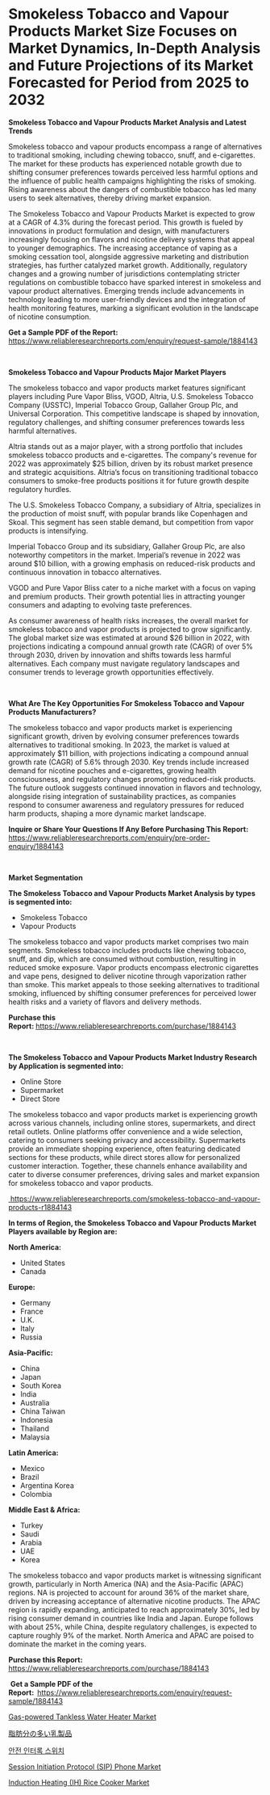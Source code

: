 <p><h1>Smokeless Tobacco and Vapour Products Market Size Focuses on Market Dynamics, In-Depth Analysis and Future Projections of its Market Forecasted for Period from 2025 to 2032</h1></p><p><strong>Smokeless Tobacco and Vapour Products Market Analysis and Latest Trends</strong></p>
<p><p>Smokeless tobacco and vapour products encompass a range of alternatives to traditional smoking, including chewing tobacco, snuff, and e-cigarettes. The market for these products has experienced notable growth due to shifting consumer preferences towards perceived less harmful options and the influence of public health campaigns highlighting the risks of smoking. Rising awareness about the dangers of combustible tobacco has led many users to seek alternatives, thereby driving market expansion.</p><p>The Smokeless Tobacco and Vapour Products Market is expected to grow at a CAGR of 4.3% during the forecast period. This growth is fueled by innovations in product formulation and design, with manufacturers increasingly focusing on flavors and nicotine delivery systems that appeal to younger demographics. The increasing acceptance of vaping as a smoking cessation tool, alongside aggressive marketing and distribution strategies, has further catalyzed market growth. Additionally, regulatory changes and a growing number of jurisdictions contemplating stricter regulations on combustible tobacco have sparked interest in smokeless and vapour product alternatives. Emerging trends include advancements in technology leading to more user-friendly devices and the integration of health monitoring features, marking a significant evolution in the landscape of nicotine consumption.</p></p>
<p><strong>Get a Sample PDF of the Report:&nbsp;</strong> <a href="https://www.reliableresearchreports.com/enquiry/request-sample/1884143?utm_campaign=38&utm_medium=2&utm_source=Github&utm_content=ia&utm_term=06042025&utm_id=smokeless-tobacco-and-vapour-products">https://www.reliableresearchreports.com/enquiry/request-sample/1884143</a></p>
<p>&nbsp;</p>
<p><strong>Smokeless Tobacco and Vapour Products Major Market Players</strong></p>
<p><p>The smokeless tobacco and vapor products market features significant players including Pure Vapor Bliss, VGOD, Altria, U.S. Smokeless Tobacco Company (USSTC), Imperial Tobacco Group, Gallaher Group Plc, and Universal Corporation. This competitive landscape is shaped by innovation, regulatory challenges, and shifting consumer preferences towards less harmful alternatives.</p><p>Altria stands out as a major player, with a strong portfolio that includes smokeless tobacco products and e-cigarettes. The company's revenue for 2022 was approximately $25 billion, driven by its robust market presence and strategic acquisitions. Altria’s focus on transitioning traditional tobacco consumers to smoke-free products positions it for future growth despite regulatory hurdles.</p><p>The U.S. Smokeless Tobacco Company, a subsidiary of Altria, specializes in the production of moist snuff, with popular brands like Copenhagen and Skoal. This segment has seen stable demand, but competition from vapor products is intensifying.</p><p>Imperial Tobacco Group and its subsidiary, Gallaher Group Plc, are also noteworthy competitors in the market. Imperial’s revenue in 2022 was around $10 billion, with a growing emphasis on reduced-risk products and continuous innovation in tobacco alternatives. </p><p>VGOD and Pure Vapor Bliss cater to a niche market with a focus on vaping and premium products. Their growth potential lies in attracting younger consumers and adapting to evolving taste preferences.</p><p>As consumer awareness of health risks increases, the overall market for smokeless tobacco and vapor products is projected to grow significantly. The global market size was estimated at around $26 billion in 2022, with projections indicating a compound annual growth rate (CAGR) of over 5% through 2030, driven by innovation and shifts towards less harmful alternatives. Each company must navigate regulatory landscapes and consumer trends to leverage growth opportunities effectively.</p></p>
<p>&nbsp;</p>
<p><strong>What Are The Key Opportunities For Smokeless Tobacco and Vapour Products Manufacturers?</strong></p>
<p><p>The smokeless tobacco and vapor products market is experiencing significant growth, driven by evolving consumer preferences towards alternatives to traditional smoking. In 2023, the market is valued at approximately $11 billion, with projections indicating a compound annual growth rate (CAGR) of 5.6% through 2030. Key trends include increased demand for nicotine pouches and e-cigarettes, growing health consciousness, and regulatory changes promoting reduced-risk products. The future outlook suggests continued innovation in flavors and technology, alongside rising integration of sustainability practices, as companies respond to consumer awareness and regulatory pressures for reduced harm products, shaping a more dynamic market landscape.</p></p>
<p><strong>Inquire or Share Your Questions If Any Before Purchasing This Report:</strong> <a href="https://www.reliableresearchreports.com/enquiry/pre-order-enquiry/1884143?utm_campaign=38&utm_medium=2&utm_source=Github&utm_content=ia&utm_term=06042025&utm_id=smokeless-tobacco-and-vapour-products">https://www.reliableresearchreports.com/enquiry/pre-order-enquiry/1884143</a></p>
<p>&nbsp;</p>
<p><strong>Market Segmentation</strong></p>
<p><strong>The Smokeless Tobacco and Vapour Products Market Analysis by types is segmented into:</strong></p>
<p><ul><li>Smokeless Tobacco</li><li>Vapour Products</li></ul></p>
<p><p>The smokeless tobacco and vapor products market comprises two main segments. Smokeless tobacco includes products like chewing tobacco, snuff, and dip, which are consumed without combustion, resulting in reduced smoke exposure. Vapor products encompass electronic cigarettes and vape pens, designed to deliver nicotine through vaporization rather than smoke. This market appeals to those seeking alternatives to traditional smoking, influenced by shifting consumer preferences for perceived lower health risks and a variety of flavors and delivery methods.</p></p>
<p><strong>Purchase this Report:&nbsp;</strong><a href="https://www.reliableresearchreports.com/purchase/1884143?utm_campaign=38&utm_medium=2&utm_source=Github&utm_content=ia&utm_term=06042025&utm_id=smokeless-tobacco-and-vapour-products">https://www.reliableresearchreports.com/purchase/1884143</a></p>
<p>&nbsp;</p>
<p><strong>The Smokeless Tobacco and Vapour Products Market Industry Research by Application is segmented into:</strong></p>
<p><ul><li>Online Store</li><li>Supermarket</li><li>Direct Store</li></ul></p>
<p><p>The smokeless tobacco and vapor products market is experiencing growth across various channels, including online stores, supermarkets, and direct retail outlets. Online platforms offer convenience and a wide selection, catering to consumers seeking privacy and accessibility. Supermarkets provide an immediate shopping experience, often featuring dedicated sections for these products, while direct stores allow for personalized customer interaction. Together, these channels enhance availability and cater to diverse consumer preferences, driving sales and market expansion for smokeless tobacco and vapor products.</p></p>
<p><a href="https://www.reliableresearchreports.com/smokeless-tobacco-and-vapour-products-r1884143?utm_campaign=38&utm_medium=2&utm_source=Github&utm_content=ia&utm_term=06042025&utm_id=smokeless-tobacco-and-vapour-products">&nbsp;https://www.reliableresearchreports.com/smokeless-tobacco-and-vapour-products-r1884143</a></p>
<p><strong>In terms of Region, the Smokeless Tobacco and Vapour Products Market Players available by Region are:</strong></p>
<p>
    <p> <strong> North America: </strong>
        <ul>
            <li>United States</li>
            <li>Canada</li>
        </ul>
        </p> 
    <p> <strong> Europe: </strong>
        <ul>
            <li>Germany</li>
            <li>France</li>
            <li>U.K.</li>
            <li>Italy</li>
            <li>Russia</li>
        </ul>
        </p> 
    <p> <strong> Asia-Pacific: </strong>
        <ul>
            <li>China</li>
            <li>Japan</li>
            <li>South Korea</li>
            <li>India</li>
            <li>Australia</li>
            <li>China Taiwan</li>
            <li>Indonesia</li>
            <li>Thailand</li>
            <li>Malaysia</li>
        </ul>
        </p> 
    <p> <strong> Latin America: </strong>
        <ul>
            <li>Mexico</li>
            <li>Brazil</li>
            <li>Argentina Korea</li>
            <li>Colombia</li>
        </ul>
        </p> 
    <p> <strong> Middle East & Africa: </strong>
        <ul>
            <li>Turkey</li>
            <li>Saudi</li>
            <li>Arabia</li>
            <li>UAE</li>
            <li>Korea</li>
        </ul>
    </p>
    </p>
<p><p>The smokeless tobacco and vapor products market is witnessing significant growth, particularly in North America (NA) and the Asia-Pacific (APAC) regions. NA is projected to account for around 36% of the market share, driven by increasing acceptance of alternative nicotine products. The APAC region is rapidly expanding, anticipated to reach approximately 30%, led by rising consumer demand in countries like India and Japan. Europe follows with about 25%, while China, despite regulatory challenges, is expected to capture roughly 9% of the market. North America and APAC are poised to dominate the market in the coming years.</p></p>
<p><strong>Purchase this Report: </strong><a href="https://www.reliableresearchreports.com/purchase/1884143?utm_campaign=38&utm_medium=2&utm_source=Github&utm_content=ia&utm_term=06042025&utm_id=smokeless-tobacco-and-vapour-products">https://www.reliableresearchreports.com/purchase/1884143</a></p>
<p>&nbsp;<strong>Get a Sample PDF of the Report:&nbsp;&nbsp;</strong><a href="https://www.reliableresearchreports.com/enquiry/request-sample/1884143?utm_campaign=38&utm_medium=2&utm_source=Github&utm_content=ia&utm_term=06042025&utm_id=smokeless-tobacco-and-vapour-products">https://www.reliableresearchreports.com/enquiry/request-sample/1884143</a></p>
<p><strong></strong></p>
<p><p><a href="https://github.com/ghaligopezf5/Market-Research-Report-List-1/blob/main/gas-powered-tankless-water-heater-market.md?utm_campaign=38&utm_medium=2&utm_source=Github&utm_content=ia&utm_term=06042025&utm_id=smokeless-tobacco-and-vapour-products">Gas-powered Tankless Water Heater Market</a></p><p><a href="https://github.com/mohamedbakry57/Market-Research-Report-List-7/blob/main/918834052025.md?utm_campaign=38&utm_medium=2&utm_source=Github&utm_content=ia&utm_term=06042025&utm_id=smokeless-tobacco-and-vapour-products">脂肪分の多い乳製品</a></p><p><a href="https://github.com/laholand/Market-Research-Report-List-7/blob/main/526919152089.md?utm_campaign=38&utm_medium=2&utm_source=Github&utm_content=ia&utm_term=06042025&utm_id=smokeless-tobacco-and-vapour-products">안전 인터록 스위치</a></p><p><a href="https://github.com/drielvinki/Market-Research-Report-List-1/blob/main/session-initiation-protocol-sip-phone-market.md?utm_campaign=38&utm_medium=2&utm_source=Github&utm_content=ia&utm_term=06042025&utm_id=smokeless-tobacco-and-vapour-products">Session Initiation Protocol (SIP) Phone Market</a></p><p><a href="https://github.com/decockogbaro25/Market-Research-Report-List-1/blob/main/induction-heating-ih-rice-cooker-market.md?utm_campaign=38&utm_medium=2&utm_source=Github&utm_content=ia&utm_term=06042025&utm_id=smokeless-tobacco-and-vapour-products">Induction Heating (IH) Rice Cooker Market</a></p></p>